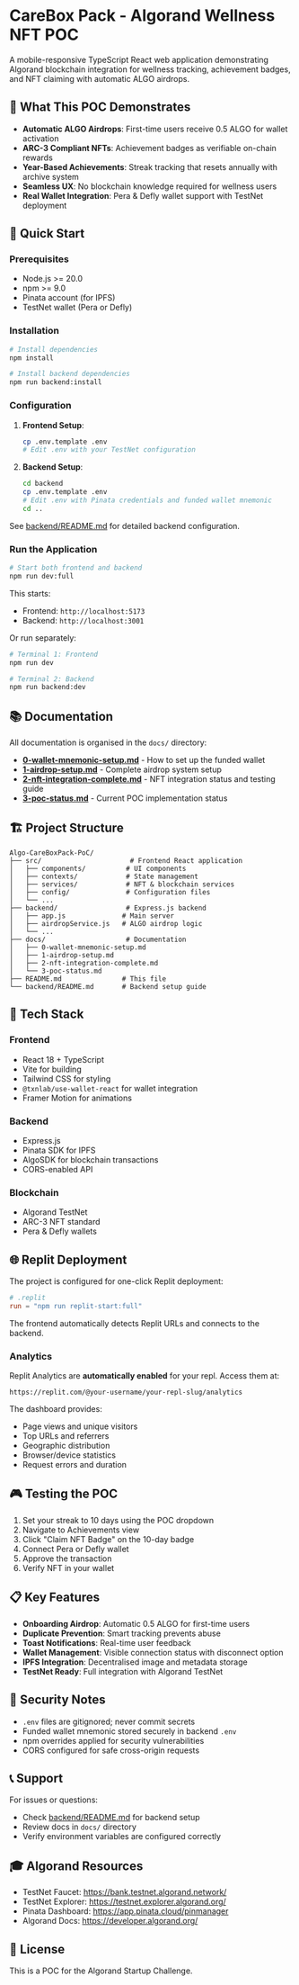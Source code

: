 # CareBox Pack - Algorand Wellness NFT POC

A mobile-responsive TypeScript React web application demonstrating Algorand blockchain integration for wellness tracking, achievement badges, and NFT claiming with automatic ALGO airdrops.

## 🎯 What This POC Demonstrates

- **Automatic ALGO Airdrops**: First-time users receive 0.5 ALGO for wallet activation
- **ARC-3 Compliant NFTs**: Achievement badges as verifiable on-chain rewards
- **Year-Based Achievements**: Streak tracking that resets annually with archive system
- **Seamless UX**: No blockchain knowledge required for wellness users
- **Real Wallet Integration**: Pera & Defly wallet support with TestNet deployment

## 🚀 Quick Start

### Prerequisites

- Node.js >= 20.0
- npm >= 9.0
- Pinata account (for IPFS)
- TestNet wallet (Pera or Defly)

### Installation

```bash
# Install dependencies
npm install

# Install backend dependencies
npm run backend:install
```

### Configuration

1. **Frontend Setup**:

   ```bash
   cp .env.template .env
   # Edit .env with your TestNet configuration
   ```

2. **Backend Setup**:
   ```bash
   cd backend
   cp .env.template .env
   # Edit .env with Pinata credentials and funded wallet mnemonic
   cd ..
   ```

See [backend/README.md](backend/README.md) for detailed backend configuration.

### Run the Application

```bash
# Start both frontend and backend
npm run dev:full
```

This starts:

- Frontend: `http://localhost:5173`
- Backend: `http://localhost:3001`

Or run separately:

```bash
# Terminal 1: Frontend
npm run dev

# Terminal 2: Backend
npm run backend:dev
```

## 📚 Documentation

All documentation is organised in the `docs/` directory:

- **[0-wallet-mnemonic-setup.md](docs/0-wallet-mnemonic-setup.md)** - How to set up the funded wallet
- **[1-airdrop-setup.md](docs/1-airdrop-setup.md)** - Complete airdrop system setup
- **[2-nft-integration-complete.md](docs/2-nft-integration-complete.md)** - NFT integration status and testing guide
- **[3-poc-status.md](docs/3-poc-status.md)** - Current POC implementation status

## 🏗️ Project Structure

```
Algo-CareBoxPack-PoC/
├── src/                      # Frontend React application
│   ├── components/          # UI components
│   ├── contexts/            # State management
│   ├── services/            # NFT & blockchain services
│   ├── config/              # Configuration files
│   └── ...
├── backend/                 # Express.js backend
│   ├── app.js              # Main server
│   ├── airdropService.js   # ALGO airdrop logic
│   └── ...
├── docs/                    # Documentation
│   ├── 0-wallet-mnemonic-setup.md
│   ├── 1-airdrop-setup.md
│   ├── 2-nft-integration-complete.md
│   └── 3-poc-status.md
├── README.md               # This file
└── backend/README.md       # Backend setup guide
```

## 🔧 Tech Stack

### Frontend

- React 18 + TypeScript
- Vite for building
- Tailwind CSS for styling
- `@txnlab/use-wallet-react` for wallet integration
- Framer Motion for animations

### Backend

- Express.js
- Pinata SDK for IPFS
- AlgoSDK for blockchain transactions
- CORS-enabled API

### Blockchain

- Algorand TestNet
- ARC-3 NFT standard
- Pera & Defly wallets

## 🌐 Replit Deployment

The project is configured for one-click Replit deployment:

```toml
# .replit
run = "npm run replit-start:full"
```

The frontend automatically detects Replit URLs and connects to the backend.

### Analytics

Replit Analytics are **automatically enabled** for your repl. Access them at:

`https://replit.com/@your-username/your-repl-slug/analytics`

The dashboard provides:

- Page views and unique visitors
- Top URLs and referrers
- Geographic distribution
- Browser/device statistics
- Request errors and duration

## 🎮 Testing the POC

1. Set your streak to 10 days using the POC dropdown
2. Navigate to Achievements view
3. Click "Claim NFT Badge" on the 10-day badge
4. Connect Pera or Defly wallet
5. Approve the transaction
6. Verify NFT in your wallet

## 📋 Key Features

- **Onboarding Airdrop**: Automatic 0.5 ALGO for first-time users
- **Duplicate Prevention**: Smart tracking prevents abuse
- **Toast Notifications**: Real-time user feedback
- **Wallet Management**: Visible connection status with disconnect option
- **IPFS Integration**: Decentralised image and metadata storage
- **TestNet Ready**: Full integration with Algorand TestNet

## 🔐 Security Notes

- `.env` files are gitignored; never commit secrets
- Funded wallet mnemonic stored securely in backend `.env`
- npm overrides applied for security vulnerabilities
- CORS configured for safe cross-origin requests

## 📞 Support

For issues or questions:

- Check [backend/README.md](backend/README.md) for backend setup
- Review docs in `docs/` directory
- Verify environment variables are configured correctly

## 🎓 Algorand Resources

- TestNet Faucet: https://bank.testnet.algorand.network/
- TestNet Explorer: https://testnet.explorer.algorand.org/
- Pinata Dashboard: https://app.pinata.cloud/pinmanager
- Algorand Docs: https://developer.algorand.org/

## 📄 License

This is a POC for the Algorand Startup Challenge.
